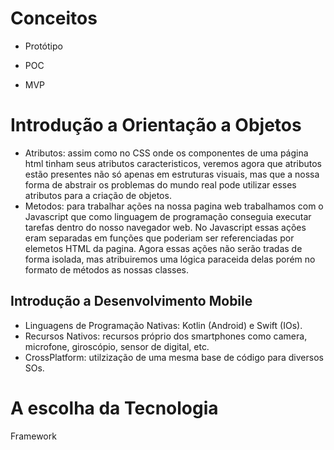 # Conceitos

- Protótipo

- POC

- MVP


# Introdução a Orientação a Objetos

- Atributos: assim como no CSS onde os componentes de uma página html tinham seus atributos caracteristicos, veremos agora que atributos estão presentes não só apenas em estruturas visuais, mas que a nossa forma de abstrair os problemas do mundo real pode utilizar esses atributos para a criação de objetos.
- Metodos: para trabalhar ações na nossa pagina web trabalhamos com o Javascript que como linguagem de programação conseguia executar tarefas dentro do nosso navegador web. No Javascript essas ações eram separadas em funções que poderiam ser referenciadas por elemetos HTML da pagina. Agora essas ações não serão tradas de forma isolada, mas atribuiremos uma lógica paraceida delas porém no formato de métodos as nossas classes.

## Introdução a Desenvolvimento Mobile

- Linguagens de Programação Nativas: Kotlin (Android) e Swift (IOs).
- Recursos Nativos: recursos próprio dos smartphones como camera, microfone, giroscópio, sensor de digital, etc.
- CrossPlatform: utilzização de uma mesma base de código para diversos SOs.


# A escolha da Tecnologia

Framework